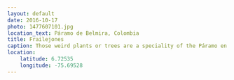 ```yaml
---
layout: default
date: 2016-10-17
photo: 1477607101.jpg
location_text: Páramo de Belmira, Colombia
title: Frailejones
caption: Those weird plants or trees are a speciality of the Páramo en Colombia. They do look strange but are very cute all together.
location:
    latitude: 6.72535
    longitude: -75.69528
---
```

